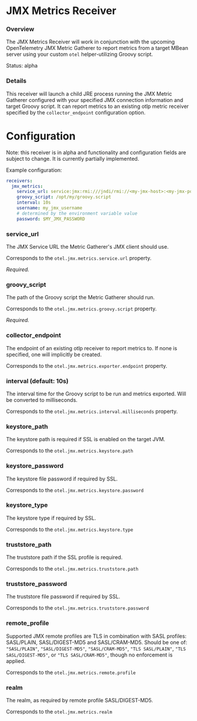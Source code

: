 # JMX Metrics Receiver

### Overview

The JMX Metrics Receiver will work in conjunction with the upcoming OpenTelemetry JMX Metric Gatherer to
report metrics from a target MBean server using your custom `otel` helper-utilizing Groovy script.

Status: alpha

### Details

This receiver will launch a child JRE process running the JMX Metric Gatherer configured with your specified JMX
connection information and target Groovy script.  It can report metrics to an existing otlp metric receiver specified
by the `collector_endpoint` configuration option.

# Configuration

Note: this receiver is in alpha and functionality and configuration fields are subject to change.  It is currently
partially implemented.

Example configuration:

```yaml
receivers:
  jmx_metrics:
    service_url: service:jmx:rmi:///jndi/rmi://<my-jmx-host>:<my-jmx-port>/jmxrmi
    groovy_script: /opt/my/groovy.script
    interval: 10s
    username: my_jmx_username
    # determined by the environment variable value
    password: $MY_JMX_PASSWORD
```

### service_url

The JMX Service URL the Metric Gatherer's JMX client should use.

Corresponds to the `otel.jmx.metrics.service.url` property.

_Required._

### groovy_script

The path of the Groovy script the Metric Gatherer should run.

Corresponds to the `otel.jmx.metrics.groovy.script` property.

_Required._

### collector_endpoint

The endpoint of an existing otlp receiver to report metrics to.  If none is specified, one will implicitly be created.

Corresponds to the `otel.jmx.metrics.exporter.endpoint` property.

### interval (default: 10s)

The interval time for the Groovy script to be run and metrics exported.  Will be converted to milliseconds.

Corresponds to the `otel.jmx.metrics.interval.milliseconds` property.

### keystore_path

The keystore path is required if SSL is enabled on the target JVM.

Corresponds to the `otel.jmx.metrics.keystore.path`

### keystore_password

The keystore file password if required by SSL.

Corresponds to the `otel.jmx.metrics.keystore.password`

### keystore_type

The keystore type if required by SSL.

Corresponds to the `otel.jmx.metrics.keystore.type`

### truststore_path 

The truststore path if the SSL profile is required.

Corresponds to the `otel.jmx.metrics.truststore.path`

### truststore_password

The truststore file password if required by SSL.

Corresponds to the `otel.jmx.metrics.truststore.password`

### remote_profile

Supported JMX remote profiles are TLS in combination with SASL profiles: SASL/PLAIN, SASL/DIGEST-MD5 and SASL/CRAM-MD5.
Should be one of: `"SASL/PLAIN"`, `"SASL/DIGEST-MD5"`, `"SASL/CRAM-MD5"`, `"TLS SASL/PLAIN"`, `"TLS SASL/DIGEST-MD5"`,
or `"TLS SASL/CRAM-MD5"`, though no enforcement is applied.

Corresponds to the `otel.jmx.metrics.remote.profile`

### realm

The realm, as required by remote profile SASL/DIGEST-MD5.

Corresponds to the `otel.jmx.metrics.realm`
